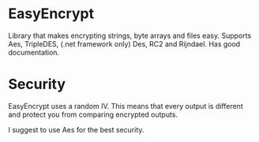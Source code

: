 # EasyEncrypt
Library that makes encrypting strings, byte arrays and files easy.
Supports Aes, TripleDES, (.net framework only) Des, RC2 and Rijndael. Has good documentation.

# Security
EasyEncrypt uses a random IV.
This means that every output is different and protect you from comparing encrypted outputs.

I suggest to use Aes for the best security.
